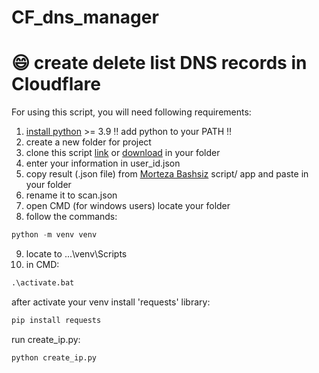 # CF_dns_manager
:smile: create delete list DNS records in Cloudflare
========================
For using this script, you will need following requirements:
1. [install python](https://www.python.org/downloads/) >= 3.9 :bangbang: add python to your PATH :bangbang:
2. create a new folder for project
3. clone this script [link](https://github.com/ImanMontajabi/CF_dns_manager.git) or [download](https://github.com/ImanMontajabi/CF_dns_manager/archive/refs/heads/main.zip) in your folder
4. enter your information in user_id.json
5. copy result (.json file) from [Morteza Bashsiz](https://github.com/MortezaBashsiz/CFScanner) script/ app and paste in your folder
6. rename it to scan.json
7. open CMD (for windows users) locate your folder
8. follow the commands:
```python
python -m venv venv
```
9. locate to ...\venv\Scripts
10. in CMD:
```cmd
.\activate.bat
```
after activate your venv install 'requests' library:
```python
pip install requests
```
run create_ip.py:
```python
python create_ip.py
```
